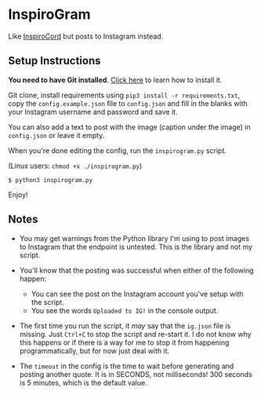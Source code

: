 # InspiroGram

Like [InspiroCord](https://github.com/xDrixxyz/InspiroCord) but posts to Instagram instead.

## Setup Instructions

**You need to have Git installed**. [Click here](https://lmgtfy.com/?q=how+to+install+git) to learn how to install it.

Git clone, install requirements using `pip3 install -r requirements.txt`, copy the `config.example.json` file to `config.json` and fill in the blanks with your Instagram username and password and save it.

You can also add a text to post with the image (caption under the image) in `config.json` or leave it empty.

When you're done editing the config, run the `inspirogram.py` script.

(Linux users: `chmod +x ./inspirogram.py`)

```
$ python3 inspirogram.py
```

Enjoy!

## Notes

- You may get warnings from the Python library I'm using to post images to Instagram that the endpoint is untested. This is the library and not my script.

- You'll know that the posting was successful when either of the following happen:
  - You can see the post on the Instagram account you've setup with the script.
  - You see the words `Uploaded to IG!` in the console output.

- The first time you run the script, it *may* say that the `ig.json` file is missing. Just `Ctrl+C` to stop the script and re-start it. I do not know why this happens or if there is a way for me to stop it from happening programmatically, but for now just deal with it.

- The `timeout` in the config is the time to wait before generating and posting another quote. It is in SECONDS, not milliseconds! 300 seconds is 5 minutes, which is the default value.
